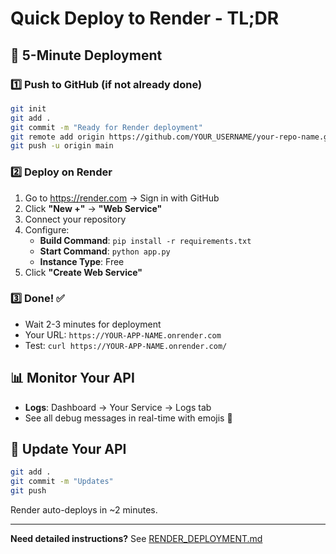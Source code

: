 # Quick Deploy to Render - TL;DR

## 🚀 5-Minute Deployment

### 1️⃣ Push to GitHub (if not already done)

```bash
git init
git add .
git commit -m "Ready for Render deployment"
git remote add origin https://github.com/YOUR_USERNAME/your-repo-name.git
git push -u origin main
```

### 2️⃣ Deploy on Render

1. Go to https://render.com → Sign in with GitHub
2. Click **"New +"** → **"Web Service"**
3. Connect your repository
4. Configure:
   - **Build Command**: `pip install -r requirements.txt`
   - **Start Command**: `python app.py`
   - **Instance Type**: Free
5. Click **"Create Web Service"**

### 3️⃣ Done! ✅

- Wait 2-3 minutes for deployment
- Your URL: `https://YOUR-APP-NAME.onrender.com`
- Test: `curl https://YOUR-APP-NAME.onrender.com/`

## 📊 Monitor Your API

- **Logs**: Dashboard → Your Service → Logs tab
- See all debug messages in real-time with emojis 🎉

## 🔄 Update Your API

```bash
git add .
git commit -m "Updates"
git push
```

Render auto-deploys in ~2 minutes.

---

**Need detailed instructions?** See [RENDER_DEPLOYMENT.md](RENDER_DEPLOYMENT.md)
